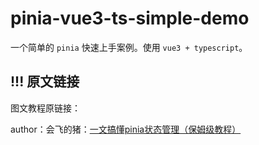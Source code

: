 # pinia-vue3-ts-simple-demo

一个简单的 `pinia` 快速上手案例。使用 `vue3 + typescript`。

## !!! 原文链接

图文教程原链接：

author：会飞的猪：[一文搞懂pinia状态管理（保姆级教程）](https://zhuanlan.zhihu.com/p/533233367)


